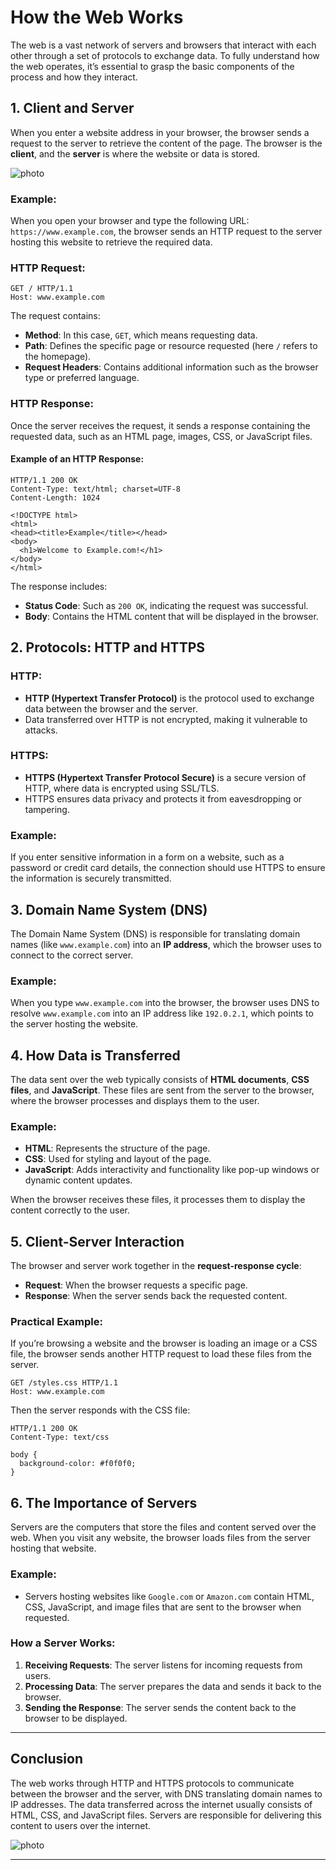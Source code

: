 

# How the Web Works

The web is a vast network of servers and browsers that interact with each other through a set of protocols to exchange data. To fully understand how the web operates, it’s essential to grasp the basic components of the process and how they interact.

## 1. **Client and Server**

When you enter a website address in your browser, the browser sends a request to the server to retrieve the content of the page. The browser is the **client**, and the **server** is where the website or data is stored.

![photo](https://github.com/x0tiger/FSWD/blob/main/Basics-Web/images/0_5rR6cuZe5bl4d0gn.png)

### Example:

When you open your browser and type the following URL: `https://www.example.com`, the browser sends an HTTP request to the server hosting this website to retrieve the required data.

### HTTP Request:

```http
GET / HTTP/1.1
Host: www.example.com
```

The request contains:

* **Method**: In this case, `GET`, which means requesting data.
* **Path**: Defines the specific page or resource requested (here `/` refers to the homepage).
* **Request Headers**: Contains additional information such as the browser type or preferred language.

### HTTP Response:

Once the server receives the request, it sends a response containing the requested data, such as an HTML page, images, CSS, or JavaScript files.

#### Example of an HTTP Response:

```http
HTTP/1.1 200 OK
Content-Type: text/html; charset=UTF-8
Content-Length: 1024

<!DOCTYPE html>
<html>
<head><title>Example</title></head>
<body>
  <h1>Welcome to Example.com!</h1>
</body>
</html>
```

The response includes:

* **Status Code**: Such as `200 OK`, indicating the request was successful.
* **Body**: Contains the HTML content that will be displayed in the browser.

## 2. **Protocols: HTTP and HTTPS**

### HTTP:

* **HTTP (Hypertext Transfer Protocol)** is the protocol used to exchange data between the browser and the server.
* Data transferred over HTTP is not encrypted, making it vulnerable to attacks.

### HTTPS:

* **HTTPS (Hypertext Transfer Protocol Secure)** is a secure version of HTTP, where data is encrypted using SSL/TLS.
* HTTPS ensures data privacy and protects it from eavesdropping or tampering.

### Example:

If you enter sensitive information in a form on a website, such as a password or credit card details, the connection should use HTTPS to ensure the information is securely transmitted.

## 3. **Domain Name System (DNS)**

The Domain Name System (DNS) is responsible for translating domain names (like `www.example.com`) into an **IP address**, which the browser uses to connect to the correct server.

### Example:

When you type `www.example.com` into the browser, the browser uses DNS to resolve `www.example.com` into an IP address like `192.0.2.1`, which points to the server hosting the website.

## 4. **How Data is Transferred**

The data sent over the web typically consists of **HTML documents**, **CSS files**, and **JavaScript**. These files are sent from the server to the browser, where the browser processes and displays them to the user.

### Example:

* **HTML**: Represents the structure of the page.
* **CSS**: Used for styling and layout of the page.
* **JavaScript**: Adds interactivity and functionality like pop-up windows or dynamic content updates.

When the browser receives these files, it processes them to display the content correctly to the user.

## 5. **Client-Server Interaction**

The browser and server work together in the **request-response cycle**:

* **Request**: When the browser requests a specific page.
* **Response**: When the server sends back the requested content.

### Practical Example:

If you’re browsing a website and the browser is loading an image or a CSS file, the browser sends another HTTP request to load these files from the server.

```http
GET /styles.css HTTP/1.1
Host: www.example.com
```

Then the server responds with the CSS file:

```http
HTTP/1.1 200 OK
Content-Type: text/css

body {
  background-color: #f0f0f0;
}
```

## 6. **The Importance of Servers**

Servers are the computers that store the files and content served over the web. When you visit any website, the browser loads files from the server hosting that website.

### Example:

* Servers hosting websites like `Google.com` or `Amazon.com` contain HTML, CSS, JavaScript, and image files that are sent to the browser when requested.

### How a Server Works:

1. **Receiving Requests**: The server listens for incoming requests from users.
2. **Processing Data**: The server prepares the data and sends it back to the browser.
3. **Sending the Response**: The server sends the content back to the browser to be displayed.

---

## Conclusion

The web works through HTTP and HTTPS protocols to communicate between the browser and the server, with DNS translating domain names to IP addresses. The data transferred across the internet usually consists of HTML, CSS, and JavaScript files. Servers are responsible for delivering this content to users over the internet.

![photo](https://github.com/x0tiger/FSWD/blob/main/Basics-Web/images/elnemr.png)

---


